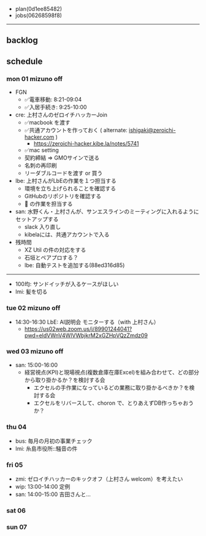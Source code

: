 
- plan(0d1ee85482)
- jobs(06268598f8)
---

## backlog

## schedule
### mon 01 mizuno off
- FGN
  - ✅電車移動:   8:21-09:04
  - ✅入居手続き: 9:25-10:00
- cre: 上村さんのゼロイチハッカーJoin
  - ✅macbook を渡す
  - ✅共通アカウントを作っておく ( alternate: ishigaki@zeroichi-hacker.com )
    - https://zeroichi-hacker.kibe.la/notes/5741
  - ✅mac setting
  - 契約締結 => GMOサインで送る
  - 名刺の再印刷
  - リーダブルコードを渡す or 買う
- lbe: 上村さんがLbEの作業を１つ担当する
  - 環境を立ち上げられることを確認する
  - GitHubのリポジトリを確認する
  - 🐤 の作業を担当する
- san: 水野くん・上村さんが、サンエスラインのミーティングに入れるようにセットアップする
  - slack 入り直し
  - kibelaには、共通アカウントで入る
- 残時間
  - XZ Util の件の対応をする
  - 石垣とペアプロする？
  - lbe: 自動テストを追加する(88ed316d85)

---
- 100均: サンドイッチが入るケースがほしい
- lmi: 髪を切る


### tue 02 mizuno off
- 14:30-16:30 LbE: AI説明会 モニターする（with 上村さん）
  - https://us02web.zoom.us/j/89901244041?pwd=eldVWnV4WlVWbjkrM2xGZHpVQzZmdz09

### wed 03 mizuno off
- san: 15:00-16:00
  - 経営視点(KPI)と現場視点(複数倉庫在庫Excel)を組み合わせて、どの部分から取り掛かるか？を検討する会
    - エクセルの手作業になっているどの業務に取り掛かるべきか？を検討する会
    - エクセルをリバースして、choron で、とりあえずDB作っちゃおうか？


### thu 04
- bus: 毎月の月初の事業チェック
- lmi: 糸島市役所::騒音の件

### fri 05
- zmi: ゼロイチハッカーのキックオフ（上村さん welcom）を考えたい
- wip: 13:00-14:00 定例
- san: 14:00-15:00 吉田さんと...


### sat 06
### sun 07





